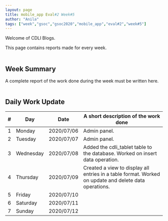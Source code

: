 ```yaml
---
layout: page
title: mobile_app Eval#2 Week#5
author: "Anila"
tags: ["week","gsoc","gsoc2020","mobile_app","eval#2","week#5"]
---
```

Welcome of CDLI Blogs.

This page contains reports made for every week.<br><br>

## Week Summary

A complete report of the work done during the week must be written here.<br><br>


## Daily Work Update

|\#|Day|Date|A short description of the work done|  
|---	|---	|---	|---	|  
|1   	| Monday 	|   2020/07/06	|Admin panel.   	|  
|2   	| Tuesday  	|   2020/07/07	|Admin panel.   	|  
|3   	| Wednesday  	|  2020/07/08 	|Added the cdli_tablet table to the database. Worked on insert data operation.   	|  
|4   	| Thursday  	|   2020/07/09	|Created a view to display all entries in a table format. Worked on update and delete data operations.   	|  
|5   	| Friday  	|   2020/07/10	|   	|  
|6   	| Saturday  	|   2020/07/11	|   	|  
|7   	| Sunday  	|   2020/07/12	|   	|  
